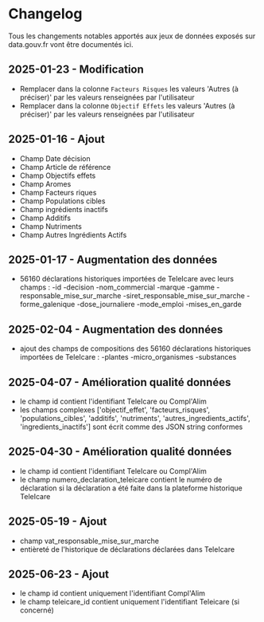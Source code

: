 # Changelog

Tous les changements notables apportés aux jeux de données exposés sur data.gouv.fr vont être documentés ici.

## 2025-01-23 - Modification
 - Remplacer dans la colonne `Facteurs Risques` les valeurs 'Autres (à préciser)' par les valeurs renseignées par l'utilisateur
 - Remplacer dans la colonne `Objectif Effets` les valeurs 'Autres (à préciser)' par les valeurs renseignées par l'utilisateur

## 2025-01-16 - Ajout
- Champ Date décision
- Champ Article de référence
- Champ Objectifs effets
- Champ Aromes
- Champ Facteurs riques
- Champ Populations cibles
- Champ ingrédients inactifs
- Champ Additifs
- Champ Nutriments
- Champ Autres Ingrédients Actifs

## 2025-01-17 - Augmentation des données
- 56160 déclarations historiques importées de TeleIcare avec leurs champs :
  -id
  -decision
  -nom_commercial
  -marque
  -gamme
  -responsable_mise_sur_marche
  -siret_responsable_mise_sur_marche
  -forme_galenique
  -dose_journaliere
  -mode_emploi
  -mises_en_garde


## 2025-02-04 - Augmentation des données
- ajout des champs de compositions des 56160 déclarations historiques importées de TeleIcare :
  -plantes
  -micro_organismes
  -substances

## 2025-04-07 - Amélioration qualité données
- le champ id contient l'identifiant TeleIcare ou Compl'Alim
- les champs complexes ['objectif_effet', 'facteurs_risques', 'populations_cibles', 'additifs', 'nutriments', 'autres_ingredients_actifs', 'ingredients_inactifs'] sont écrit comme des JSON string conformes

## 2025-04-30 - Amélioration qualité données
- le champ id contient l'identifiant TeleIcare ou Compl'Alim
- le champ numero_declaration_teleicare contient le numéro de déclaration si la déclaration a été faite dans la plateforme historique TeleIcare

## 2025-05-19 - Ajout
- champ vat_responsable_mise_sur_marche
- entièreté de l'historique de déclarations déclarées dans TeleIcare

## 2025-06-23 - Ajout
- le champ id contient uniquement l'identifiant Compl'Alim
- le champ teleicare_id contient uniquement l'identifiant Teleicare (si concerné)
